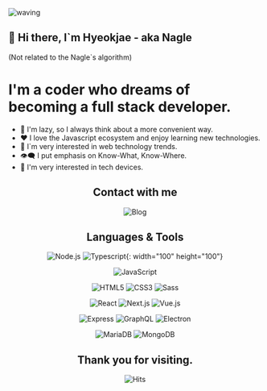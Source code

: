 ![waving](https://capsule-render.vercel.app/api?type=waving&height=200&text=Nagle&fontAlign=80&fontAlignY=40&color=gradient)

## 👋 Hi there, I`m Hyeokjae - aka Nagle

(Not related to the Nagle`s algorithm)

# I'm a coder who dreams of becoming a full stack developer.

- 💭 I'm lazy, so I always think about a more convenient way.
- ❤️ I love the Javascript ecosystem and enjoy learning new technologies.
- 🚧 I`m very interested in web technology trends.
- 👁‍🗨 I put emphasis on Know-What, Know-Where.
- 📱 I'm very interested in tech devices.

<center>

## Contact with me

![Blog](https://img.shields.io/badge/Blog-FF7139?style=flat-round&logo=FirefoxBrowser&logoColor=white)

## Languages & Tools

![Node.js](https://img.shields.io/badge/Node.js-339933?style=flat-round&logo=Node.js&logoColor=white)
![Typescript](https://img.shields.io/badge/Typescript-3178C6?style=flat-round&logo=Typescript&logoColor=white){: width="100" height="100"}

![JavaScript](https://img.shields.io/badge/JavaScript-F7DF1E?style=flat-round&logo=JavaScript&logoColor=black)

![HTML5](https://img.shields.io/badge/HTML5-E34F26?style=flat-round&logo=HTML5&logoColor=white)
![CSS3](https://img.shields.io/badge/CSS3-1572B6?style=flat-round&logo=CSS3&logoColor=white)
![Sass](https://img.shields.io/badge/Sass-CC6699?style=flat-round&logo=Sass&logoColor=white)

![React](https://img.shields.io/badge/React-61DAFB?style=flat-round&logo=React&logoColor=black)
![Next.js](https://img.shields.io/badge/Next.js-000000?style=flat-round&logo=Next.js&logoColor=white)
![Vue.js](https://img.shields.io/badge/Vue.js-4FC08D?style=flat-round&logo=Vue.js&logoColor=white)

![Express](https://img.shields.io/badge/Express-000000?style=flat-round&logo=Express&logoColor=white)
![GraphQL](https://img.shields.io/badge/GraphQL-E434AA?style=flat-round&logo=GraphQL&logoColor=white)
![Electron](https://img.shields.io/badge/Electron-47848F?style=flat-round&logo=Electron&logoColor=white)

![MariaDB](https://img.shields.io/badge/MariaDB-003545?style=flat-round&logo=MariaDB&logoColor=white)
![MongoDB](https://img.shields.io/badge/MongoDB-47A248?style=flat-round&logo=MongoDB&logoColor=white)

## Thank you for visiting.

![Hits](https://hits.seeyoufarm.com/api/count/incr/badge.svg?url=https%3A%2F%2Fgithub.com%2FHyeokjaeLee%2Fknu-lms-scheduler&count_bg=%23000000&title_bg=%23675F54&icon=github.svg&icon_color=%23E7E7E7&title=Visitors&edge_flat=true)

</center>
